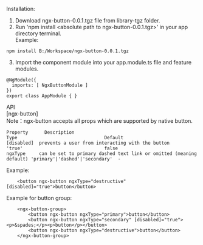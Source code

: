 Installation: </br>
1. Download ngx-button-0.0.1.tgz file from library-tgz folder. </br>
2. Run 'npm install &lt;absolute path to ngx-button-0.0.1.tgz>' in your app directory terminal. </br>
Example:  </br>
```
npm install B:/Workspace/ngx-button-0.0.1.tgz
```
3. Import the component module into your app.module.ts file and feature modules. </br>
```
@NgModule({
  imports: [ NgxButtonModule ]
})
export class AppModule { }
```
 
API </br>
[ngx-button] </br>
Note：ngx-button accepts all props which are supported by native button. </br>

```
Property	  Description                                                     	Type	                            Default
[disabled]	prevents a user from interacting with the button	                'true'	                            false	
ngxType	    can be set to primary dashed text link or omitted (meaning default)	'primary'|'dashed'|'secondary'	-	
```
Example: </br>
```
    <button ngx-button ngxType="destructive" [disabled]="true">button</button>
```
Example for button group:  </br>
```
    <ngx-button-group>
        <button ngx-button ngxType="primary">button</button>
        <button ngx-button ngxType="secondary" [disabled]="true"><p>&spades;</p><p>button</p></button>
        <button ngx-button ngxType="destructive">button</button>
    </ngx-button-group>
```
